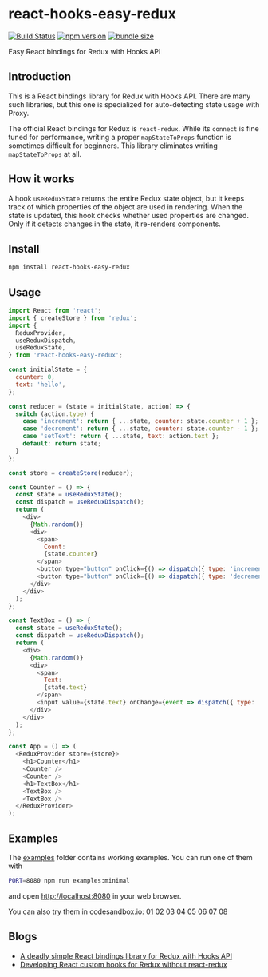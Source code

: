 react-hooks-easy-redux
======================

[![Build Status](https://travis-ci.com/dai-shi/react-hooks-easy-redux.svg?branch=master)](https://travis-ci.com/dai-shi/react-hooks-easy-redux)
[![npm version](https://badge.fury.io/js/react-hooks-easy-redux.svg)](https://badge.fury.io/js/react-hooks-easy-redux)
[![bundle size](https://badgen.net/bundlephobia/minzip/react-hooks-easy-redux)](https://bundlephobia.com/result?p=react-hooks-easy-redux)

Easy React bindings for Redux with Hooks API

Introduction
------------

This is a React bindings library for Redux with Hooks API.
There are many such libraries, but this one is specialized for
auto-detecting state usage with Proxy.

The official React bindings for Redux is `react-redux`.
While its `connect` is fine tuned for performance,
writing a proper `mapStateToProps` function is sometimes
difficult for beginners.
This library eliminates writing `mapStateToProps` at all.

How it works
------------

A hook `useReduxState` returns the entire Redux state object,
but it keeps track of which properties of the object are used
in rendering. When the state is updated, this hook checks
whether used properties are changed.
Only if it detects changes in the state, it re-renders components.

Install
-------

```bash
npm install react-hooks-easy-redux
```

Usage
-----

```javascript
import React from 'react';
import { createStore } from 'redux';
import {
  ReduxProvider,
  useReduxDispatch,
  useReduxState,
} from 'react-hooks-easy-redux';

const initialState = {
  counter: 0,
  text: 'hello',
};

const reducer = (state = initialState, action) => {
  switch (action.type) {
    case 'increment': return { ...state, counter: state.counter + 1 };
    case 'decrement': return { ...state, counter: state.counter - 1 };
    case 'setText': return { ...state, text: action.text };
    default: return state;
  }
};

const store = createStore(reducer);

const Counter = () => {
  const state = useReduxState();
  const dispatch = useReduxDispatch();
  return (
    <div>
      {Math.random()}
      <div>
        <span>
          Count:
          {state.counter}
        </span>
        <button type="button" onClick={() => dispatch({ type: 'increment' })}>+1</button>
        <button type="button" onClick={() => dispatch({ type: 'decrement' })}>-1</button>
      </div>
    </div>
  );
};

const TextBox = () => {
  const state = useReduxState();
  const dispatch = useReduxDispatch();
  return (
    <div>
      {Math.random()}
      <div>
        <span>
          Text:
          {state.text}
        </span>
        <input value={state.text} onChange={event => dispatch({ type: 'setText', text: event.target.value })} />
      </div>
    </div>
  );
};

const App = () => (
  <ReduxProvider store={store}>
    <h1>Counter</h1>
    <Counter />
    <Counter />
    <h1>TextBox</h1>
    <TextBox />
    <TextBox />
  </ReduxProvider>
);
```

Examples
--------

The [examples](examples) folder contains working examples.
You can run one of them with

```bash
PORT=8080 npm run examples:minimal
```

and open <http://localhost:8080> in your web browser.

You can also try them in codesandbox.io:
[01](https://codesandbox.io/s/github/dai-shi/react-hooks-easy-redux/tree/master/examples/01_minimal)
[02](https://codesandbox.io/s/github/dai-shi/react-hooks-easy-redux/tree/master/examples/02_typescript)
[03](https://codesandbox.io/s/github/dai-shi/react-hooks-easy-redux/tree/master/examples/03_deep)
[04](https://codesandbox.io/s/github/dai-shi/react-hooks-easy-redux/tree/master/examples/04_immer)
[05](https://codesandbox.io/s/github/dai-shi/react-hooks-easy-redux/tree/master/examples/05_localstate)
[06](https://codesandbox.io/s/github/dai-shi/react-hooks-easy-redux/tree/master/examples/06_memoization)
[07](https://codesandbox.io/s/github/dai-shi/react-hooks-easy-redux/tree/master/examples/07_multistore)
[08](https://codesandbox.io/s/github/dai-shi/react-hooks-easy-redux/tree/master/examples/08_dynamic)

Blogs
-----

- [A deadly simple React bindings library for Redux with Hooks API](https://medium.com/@dai_shi/a-deadly-simple-react-bindings-library-for-redux-with-hooks-api-822295857282)
- [Developing React custom hooks for Redux without react-redux](https://medium.com/@dai_shi/developing-react-custom-hooks-for-redux-without-react-redux-483a90de0c71)
